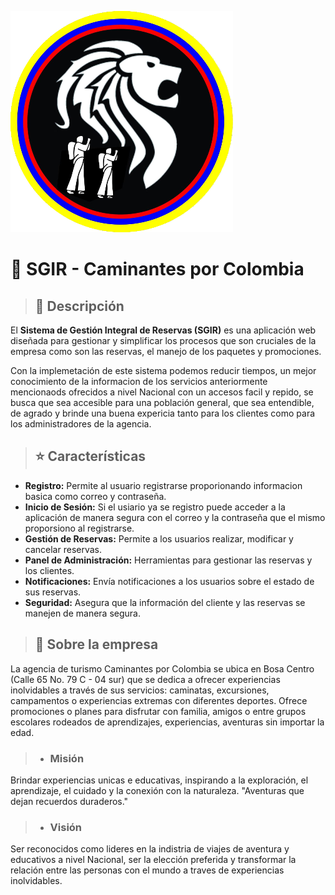 ![Logo Caminantes por Colombia](https://github.com/CaminantesPorColombia/SGIR/blob/main/logo.png)

# :high_brightness: SGIR - Caminantes por Colombia 

> ## :round_pushpin: Descripción

El **Sistema de Gestión Integral de Reservas (SGIR)** es una aplicación web diseñada para gestionar y simplificar los procesos que son cruciales de la empresa como son las reservas, el manejo de los paquetes y promociones. 

Con la implemetación de este sistema podemos reducir tiempos, un mejor conocimiento de la informacion de los servicios anteriormente mencionaods ofrecidos a nivel Nacional con un accesos facil y repido, se busca que sea accesible para una población general, que sea entendible, de agrado y brinde una buena expericia tanto para los clientes como para los administradores de la agencia.

> ## :star: Características
- **Registro:** Permite al usuario registrarse proporionando informacion basica como correo y contraseña.
- **Inicio de Sesión:** Si el usiario ya se registro puede acceder a la aplicación de manera segura con el correo y la contraseña que el mismo proporsiono al registrarse.
- **Gestión de Reservas:** Permite a los usuarios realizar, modificar y cancelar reservas.
- **Panel de Administración:** Herramientas para gestionar las reservas y los clientes.
- **Notificaciones:** Envía notificaciones a los usuarios sobre el estado de sus reservas.
- **Seguridad:** Asegura que la información del cliente y las reservas se manejen de manera segura.

> ## :office: Sobre la empresa
La agencia de turismo Caminantes por Colombia se ubica en Bosa Centro (Calle 65 No. 79 C - 04 sur) que se dedica a ofrecer experiencias inolvidables a través de sus servicios: caminatas, excursiones, campamentos o experiencias extremas con diferentes deportes.
Ofrece promociones o planes para disfrutar con familia, amigos o entre grupos escolares rodeados de aprendizajes, experiencias, aventuras sin importar la edad.

>-  ### Misión
Brindar experiencias unicas e educativas, inspirando a la exploración, el aprendizaje, el cuidado y la conexión con la naturaleza. "Aventuras que dejan recuerdos duraderos."

>-  ### Visión
Ser reconocidos como lideres en la indistria de viajes de aventura y educativos a nivel Nacional, ser la elección preferida y transformar la relación entre las personas con el mundo a traves de experiencias inolvidables.
